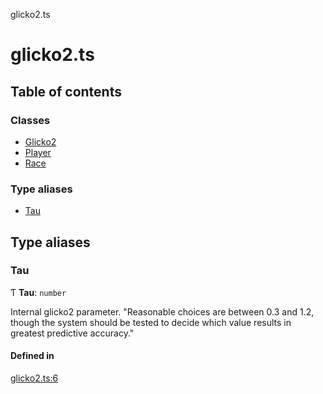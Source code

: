 glicko2.ts

# glicko2.ts

## Table of contents

### Classes

- [Glicko2](classes/Glicko2.md)
- [Player](classes/Player.md)
- [Race](classes/Race.md)

### Type aliases

- [Tau](README.md#tau)

## Type aliases

### Tau

Ƭ **Tau**: `number`

Internal glicko2 parameter. "Reasonable choices are between 0.3 and 1.2, though the system should be tested to decide which value results in greatest predictive accuracy."

#### Defined in

[glicko2.ts:6](https://github.com/animafps/glicko2.ts/blob/61d7de1/glicko2.ts#L6)
